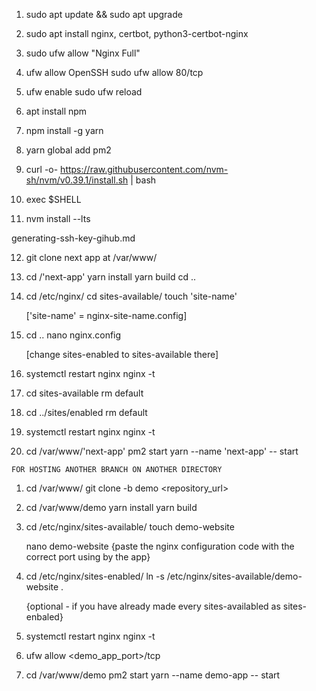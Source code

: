 1. sudo apt update && sudo apt upgrade

2. sudo apt install nginx, certbot, python3-certbot-nginx

3. sudo ufw allow "Nginx Full"

4. ufw allow OpenSSH
   sudo ufw allow 80/tcp

5. ufw enable
   sudo ufw reload

6. apt install npm

7. npm install -g yarn

8. yarn global add pm2

9. curl -o- https://raw.githubusercontent.com/nvm-sh/nvm/v0.39.1/install.sh | bash

10. exec $SHELL

11. nvm install --lts

generating-ssh-key-gihub.md

12. git clone next app at
    /var/www/

13. cd /'next-app'
    yarn install
    yarn build
    cd ..

14. cd /etc/nginx/
    cd sites-available/
    touch 'site-name'

    ['site-name' = nginx-site-name.config]

15. cd ..
    nano nginx.config

    [change sites-enabled to sites-available there]

16. systemctl restart nginx
    nginx -t

17. cd sites-available
    rm default

18. cd ../sites/enabled
    rm default

19. systemctl restart nginx
    nginx -t

20. cd /var/www/'next-app'
    pm2 start yarn --name 'next-app' -- start

`FOR HOSTING ANOTHER BRANCH ON ANOTHER DIRECTORY`

1. cd /var/www/
   git clone -b demo <repository_url>

2. cd /var/www/demo
   yarn install
   yarn build

3. cd /etc/nginx/sites-available/
   touch demo-website

   nano demo-website
   {paste the nginx configuration code with the correct port using by the app}

4. cd /etc/nginx/sites-enabled/
   ln -s /etc/nginx/sites-available/demo-website .

   {optional - if you have already made every sites-availabled as sites-enbaled}

5. systemctl restart nginx
   nginx -t

6. ufw allow <demo_app_port>/tcp

7. cd /var/www/demo
   pm2 start yarn --name demo-app -- start

